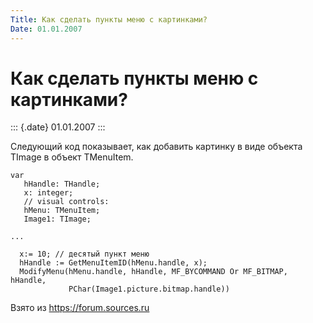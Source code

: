 ```yaml
---
Title: Как сделать пункты меню с картинками?
Date: 01.01.2007
---
```



Как сделать пункты меню с картинками?
=====================================

::: {.date}
01.01.2007
:::

Следующий код показывает, как добавить картинку в виде объекта TImage в
объект TMenuItem.

    var 
       hHandle: THandle; 
       x: integer; 
       // visual controls: 
       hMenu: TMenuItem; 
       Image1: TImage; 
     
    ... 
     
      x:= 10; // десятый пункт меню
      hHandle := GetMenuItemID(hMenu.handle, x); 
      ModifyMenu(hMenu.handle, hHandle, MF_BYCOMMAND Or MF_BITMAP, hHandle, 
                 PChar(Image1.picture.bitmap.handle)) 

Взято из <https://forum.sources.ru>
